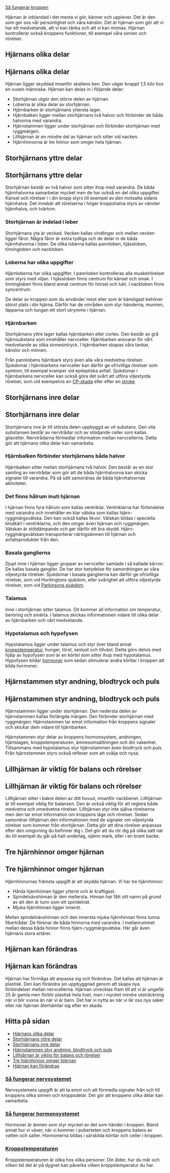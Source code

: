 [Så fungerar kroppen](https://www.1177.se/liv--halsa/sa-fungerar-kroppen/)

Hjärnan är inblandad i det mesta vi gör, känner och upplever. Det är den som ger oss vår personlighet och våra känslor. Det är hjärnan som gör att vi har ett medvetande, att vi kan tänka och att vi kan minnas. Hjärnan kontrollerar också kroppens funktioner, till exempel våra sinnen och rörelser.

Hjärnans olika delar
--------------------

Hjärnans olika delar
--------------------

Hjärnan ligger skyddad innanför skallens ben. Den väger knappt 1,5 kilo hos en vuxen människa. Hjärnan kan delas in i följande delar:

*   Storhjärnan utgör den större delen av hjärnan.
*   Loberna är olika delar av storhjärnan.
*   Hjärnbarken är storhjärnans yttersta lager.
*   Hjärnbalken ligger mellan storhjärnans två halvor och förbinder de båda halvorna med varandra.
*   Hjärnstammen ligger under storhjärnan och förbinder storhjärnan med ryggmärgen.
*   Lillhjärnan är en mindre del av hjärnan och sitter vid nacken.
*   Hjärnhinnorna är tre hinnor som omger hela hjärnan.

Storhjärnans yttre delar
------------------------

Storhjärnans yttre delar
------------------------

Storhjärnan består av två halvor som sitter ihop med varandra. De båda hjärnhalvorna samarbetar mycket men de har också en del olika uppgifter. Känsel och rörelser i i din kropp styrs till exempel av den motsatta sidans hjärnhalva. Det innebär att rörelserna i höger kroppshalva styrs av vänster hjärnhalva, och tvärtom.

### Storhjärnan är indelad i lober

Storhjärnans yta är veckad. Vecken kallas vindlingar och mellan vecken ligger fåror. Några fåror är extra tydliga och de delar in de båda hjärnhalvorna i lober. De olika loberna kallas pannloben, hjässloben, tinningloben och nackloben.

### Loberna har olika uppgifter

Hjärnloberna har olika uppgifter. I pannloben kontrolleras alla muskelrörelser som styrs med viljan. I hjässloben finns centrum för känsel och smak. I tinningloben finns bland annat centrum för hörsel och lukt. I nackloben finns syncentrum.

De delar av kroppen som du använder mest eller som är känsligast behöver störst plats i din hjärna. Därför har de områden som styr händerna, munnen, läpparna och tungan ett stort utrymme i hjärnan.

### Hjärnbarken

Storhjärnans yttre lager kallas hjärnbarken eller cortex. Den består av grå hjärnsubstans som innehåller nervceller. Hjärnbarken ansvarar för vårt medvetande av olika sinnesintryck. I hjärnbarken skapas våra tankar, känslor och minnen.

Från pannlobens hjärnbark styrs även alla våra medvetna rörelser. Sjukdomar i hjärnbarkens nervceller kan därför ge ofrivilliga rörelser som symtom, till exempel kramper vid epileptiska anfall. Sjukdomar i hjärnbarkens nervceller kan också göra det svårt att utföra viljestyrda rörelser, som vid exempelvis en [CP-skada](https://www.1177.se/sjukdomar--besvar/hjarna-och-nerver/nerver/cerebral-pares--cp/) eller efter en [stroke](https://www.1177.se/sjukdomar--besvar/hjarna-och-nerver/stroke-och-blodkarl-i-hjarnan/).

Storhjärnans inre delar
-----------------------

Storhjärnans inre delar
-----------------------

Storhjärnans inre är till största delen uppbyggd av vit substans. Den vita substansen består av nervtrådar och av stödjande celler som kallas gliaceller. Nervtrådarna förmedlar information mellan nervcellerna. Detta gör att hjärnans olika delar kan samarbeta.

### Hjärnbalken förbinder storhjärnans båda halvor

Hjärnbalken sitter mellan storhjärnans två halvor. Den består av en stor samling av nervtrådar som gör att de båda hjärnhalvorna kan skicka signaler till varandra. På så sätt samordnas de båda hjärnhalvornas aktiviteter.

### Det finns hålrum inuti hjärnan

I hjärnan finns fyra hålrum som kallas ventriklar. Ventriklarna har förbindelse med varandra och innehåller en klar vätska som kallas hjärn-ryggmärgsvätska. Den kan också kallas likvor. Vätskan bildas i speciella blodkärl i ventriklarna, och den omger även hjärnan och ryggmärgen. Vätskan är stötdämpande och ger därför ett bra skydd. Hjärn-ryggmärgsvätskan transporterar näringsämnen till hjärnan och avfallsprodukter från den.

### Basala ganglierna

Djupt inne i hjärnan ligger grupper av nervceller samlade i så kallade kärnor. De kallas basala ganglier. De har stor betydelse för samordningen av våra viljestyrda rörelser. Sjukdomar i basala ganglierna kan därför ge ofrivilliga rörelser, som vid Huntingtons sjukdom, eller svårighet att utföra viljestyrda rörelser, som vid [Parkinsons sjukdom](https://www.1177.se/sjukdomar--besvar/hjarna-och-nerver/nerver/parkinsons-sjukdom/).

### Talamus

Inne i storhjärnan sitter talamus. Dit kommer all information om temperatur, beröring och smärta. I talamus skickas informationen vidare till olika delar av hjärnbarken och vårt medvetande.

### Hypotalamus och hypofysen

Hypotalamus ligger under talamus och styr över bland annat [kroppstemperatur](https://www.1177.se/liv--halsa/sa-fungerar-kroppen/kroppstemperaturen/), hunger, törst, sexlust och tillväxt. Detta görs delvis med hjälp av hypofysen som är en körtel som sitter ihop med hypotalamus. Hypofysen bildar [hormoner](https://www.1177.se/liv--halsa/sa-fungerar-kroppen/hormonsystemet/) som sedan stimulerar andra körtlar i kroppen att bilda hormoner.

Hjärnstammen styr andning, blodtryck och puls
---------------------------------------------

Hjärnstammen styr andning, blodtryck och puls
---------------------------------------------

Hjärnstammen ligger under storhjärnan. Den nedersta delen av hjärnstammen kallas förlängda märgen. Den förbinder storhjärnan med ryggmärgen. Hjärnstammen tar emot information från kroppens signaler och skickar dem vidare till hjärnbarken.

Hjärnstammen styr delar av kroppens hormonsystem, andningen, hjärtslagen, kroppstemperaturen, ämnesomsättningen och din vakenhet. Tillsammans med hypotalamus styr hjärnstammen även blodtryck och puls. Från hjärnstammen styrs också reflexer som att svälja och nysa.

Lillhjärnan är viktig för balans och rörelser
---------------------------------------------

Lillhjärnan är viktig för balans och rörelser
---------------------------------------------

Lillhjärnan sitter i bakre delen av ditt huvud, innanför nackbenet. Lillhjärnan är till exempel viktig för balansen. Den är också viktig för att reglera både medvetna och omedvetna rörelser. Lillhjärnan styr inte själva rörelserna men den tar emot information om kroppens läge och rörelser. Sedan samordnar lillhjärnan den informationen med de signaler om viljestyrda rörelser som kommer från storhjärnan. Detta gör att dina rörelser anpassas efter den omgivning du befinner dig i. Det gör att du rör dig på olika sätt när du till exempel du går på halt underlag, ojämn mark, eller i en brant backe.

Tre hjärnhinnor omger hjärnan
-----------------------------

Tre hjärnhinnor omger hjärnan
-----------------------------

Hjärnhinnornas främsta uppgift är att skydda hjärnan. Vi har tre hjärnhinnor:

*   Hårda hjärnhinnan ligger ytterst och är kraftigast.
*   Spindelvävshinnan är den mellersta. Hinnan har fått sitt namn på grund av att den är tunn som ett spindelnät.
*   Mjuka hjärnhinnan ligger innerst.

Mellan spindelvävshinnan och den innersta mjuka hjärnhinnan finns tunna fibertrådar. De förenar de båda hinnorna med varandra. I mellanrummet mellan dessa båda hinnor finns hjärn-ryggmärgsvätska. Här går även hjärnans stora artärer.

Hjärnan kan förändras
---------------------

Hjärnan kan förändras
---------------------

Hjärnan har förmåga att anpassa sig och förändras. Det kallas att hjärnan är plastisk. Den kan förändra sin uppbyggnad genom att skapa nya förbindelser mellan nervcellerna. Hjärnan utvecklas fram till att vi är ungefär 25 år gamla men förblir plastisk hela livet, men i mycket mindre utsträckning när vi blir vuxna än när vi är barn. Det har vi nytta av när vi lär oss nya saker eller när hjärnan återhämtar sig efter en skada.

Hitta på sidan
--------------

*   [Hjärnans olika delar](https://www.1177.se/liv--halsa/sa-fungerar-kroppen/sa-fungerar-hjarnan/#section-80279)
*   [Storhjärnans yttre delar](https://www.1177.se/liv--halsa/sa-fungerar-kroppen/sa-fungerar-hjarnan/#section-80287)
*   [Storhjärnans inre delar](https://www.1177.se/liv--halsa/sa-fungerar-kroppen/sa-fungerar-hjarnan/#section-80288)
*   [Hjärnstammen styr andning, blodtryck och puls](https://www.1177.se/liv--halsa/sa-fungerar-kroppen/sa-fungerar-hjarnan/#section-80295)
*   [Lillhjärnan är viktig för balans och rörelser](https://www.1177.se/liv--halsa/sa-fungerar-kroppen/sa-fungerar-hjarnan/#section-80296)
*   [Tre hjärnhinnor omger hjärnan](https://www.1177.se/liv--halsa/sa-fungerar-kroppen/sa-fungerar-hjarnan/#section-80297)
*   [Hjärnan kan förändras](https://www.1177.se/liv--halsa/sa-fungerar-kroppen/sa-fungerar-hjarnan/#section-80298)

### [Så fungerar nervsystemet](https://www.1177.se/liv--halsa/sa-fungerar-kroppen/hjarna-ryggmarg-och-nerver/)

Nervsystemets uppgift är att ta emot och att förmedla signaler från och till kroppens olika sinnen och kroppsdelar. Det gör att kroppens olika delar kan samarbeta.

### [Så fungerar hormonsystemet](https://www.1177.se/liv--halsa/sa-fungerar-kroppen/hormonsystemet/)

Hormoner är ämnen som styr mycket av det som händer i kroppen. Bland annat hur vi växer, när vi kommer i puberteten och kroppens balans av vatten och salter. Hormonerna bildas i särskilda körtlar och celler i kroppen.

### [Kroppstemperaturen](https://www.1177.se/liv--halsa/sa-fungerar-kroppen/kroppstemperaturen/)

Kroppstemperaturen är olika hos olika personer. Din ålder, hur du mår och vilken tid det är på dygnet kan påverka vilken kroppstemperatur du har.